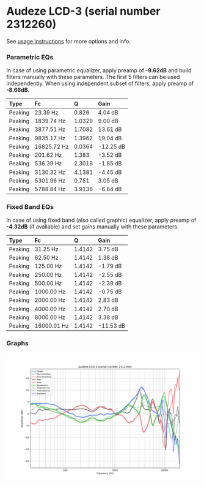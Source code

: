 # Audeze LCD-3 (serial number 2312260)
See [usage instructions](https://github.com/jaakkopasanen/AutoEq#usage) for more options and info.

### Parametric EQs
In case of using parametric equalizer, apply preamp of **-9.62dB** and build filters manually
with these parameters. The first 5 filters can be used independently.
When using independent subset of filters, apply preamp of **-8.66dB**.

| Type    | Fc          |      Q | Gain      |
|:--------|:------------|:-------|:----------|
| Peaking | 23.39 Hz    | 0.826  | 4.04 dB   |
| Peaking | 1839.74 Hz  | 1.0329 | 9.00 dB   |
| Peaking | 3877.51 Hz  | 1.7082 | 13.61 dB  |
| Peaking | 9835.17 Hz  | 1.3962 | 19.04 dB  |
| Peaking | 16825.72 Hz | 0.0364 | -12.25 dB |
| Peaking | 201.62 Hz   | 1.383  | -3.52 dB  |
| Peaking | 536.39 Hz   | 2.3018 | -1.85 dB  |
| Peaking | 3130.32 Hz  | 4.1381 | -4.45 dB  |
| Peaking | 5301.96 Hz  | 0.751  | 3.05 dB   |
| Peaking | 5788.84 Hz  | 3.9136 | -6.84 dB  |

### Fixed Band EQs
In case of using fixed band (also called graphic) equalizer, apply preamp of **-4.32dB**
(if available) and set gains manually with these parameters.

| Type    | Fc          |      Q | Gain      |
|:--------|:------------|:-------|:----------|
| Peaking | 31.25 Hz    | 1.4142 | 3.75 dB   |
| Peaking | 62.50 Hz    | 1.4142 | 1.38 dB   |
| Peaking | 125.00 Hz   | 1.4142 | -1.79 dB  |
| Peaking | 250.00 Hz   | 1.4142 | -2.55 dB  |
| Peaking | 500.00 Hz   | 1.4142 | -2.39 dB  |
| Peaking | 1000.00 Hz  | 1.4142 | -0.75 dB  |
| Peaking | 2000.00 Hz  | 1.4142 | 2.83 dB   |
| Peaking | 4000.00 Hz  | 1.4142 | 2.70 dB   |
| Peaking | 8000.00 Hz  | 1.4142 | 3.38 dB   |
| Peaking | 16000.01 Hz | 1.4142 | -11.53 dB |

### Graphs
![](./Audeze%20LCD-3%20(serial%20number%202312260).png)